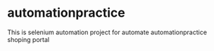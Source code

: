 # automationpractice
This is selenium automation project for automate automationpractice shoping portal
